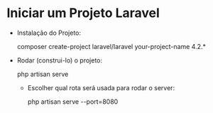 #  Iniciar um Projeto Laravel

+ Instalação do Projeto:

	composer create-project laravel/laravel your-project-name 4.2.*


+ Rodar (construi-lo) o projeto:

	php artisan serve

	- Escolher qual rota será usada para rodar o server:

		php artisan serve --port=8080


